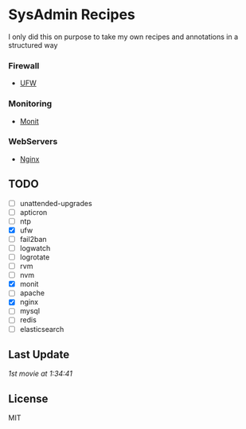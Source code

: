 # SysAdmin Recipes
I only did this on purpose to take my own recipes and annotations in a structured way

### Firewall
- [UFW](https://github.com/dhyegofernando/sysadmin-recipes/blob/master/ufw.md)

### Monitoring
- [Monit](https://github.com/dhyegofernando/sysadmin-recipes/blob/master/monit.md)

### WebServers
- [Nginx](https://github.com/dhyegofernando/sysadmin-recipes/blob/master/nginx.md)

## TODO
- [ ] unattended-upgrades
- [ ] apticron
- [ ] ntp
- [x] ufw
- [ ] fail2ban
- [ ] logwatch
- [ ] logrotate
- [ ] rvm
- [ ] nvm
- [x] monit
- [ ] apache
- [x] nginx
- [ ] mysql
- [ ] redis
- [ ] elasticsearch

## Last Update
*1st movie at 1:34:41*

## License
MIT
